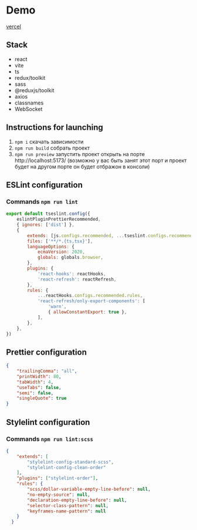 # Demo
[vercel](https://portfolio-overview-three.vercel.app/)

## Stack

- react
- vite
- ts
- redux/toolkit
- sass
- @reduxjs/toolkit
- axios
- classnames
- WebSocket

## Instructions for launching

1. ```npm i``` скачать зависимости
2. ```npm run build``` собрать проект
3. ```npm run preview``` запустить проект
открыть на порте http://localhost:5173/ (возможно у вас быть занят этот порт и проект будет на другом порте он будет отбражон в консоли)

## ESLint configuration
### Commands ```npm run lint```
```js
export default tseslint.config({
    eslintPluginPrettierRecommended,
    { ignores: ['dist'] },
    {
        extends: [js.configs.recommended, ...tseslint.configs.recommended],
        files: ['**/*.{ts,tsx}'],
        languageOptions: {
            ecmaVersion: 2020,
            globals: globals.browser,
        },
        plugins: {
            'react-hooks': reactHooks,
            'react-refresh': reactRefresh,
        },
        rules: {
            ...reactHooks.configs.recommended.rules,
            'react-refresh/only-export-components': [
                'warn',
                { allowConstantExport: true },
            ],
        },
    },
})
```

## Prettier configuration

```json
{
    "trailingComma": "all",
    "printWidth": 80,
    "tabWidth": 4,
    "useTabs": false,
    "semi": false,
    "singleQuote": true
}
```

## Stylelint configuration
### Commands ```npm run lint:scss```
```json
{
    "extends": [
        "stylelint-config-standard-scss",
        "stylelint-config-clean-order"
    ],
    "plugins": ["stylelint-order"],
    "rules": {
        "scss/dollar-variable-empty-line-before": null,
        "no-empty-source": null,
        "declaration-empty-line-before": null,
        "selector-class-pattern": null,
        "keyframes-name-pattern": null
    }
  }
```